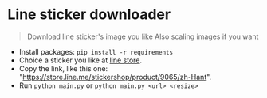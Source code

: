 # Line sticker downloader

> Download line sticker's image you like
> Also scaling images if you want

- Install packages: `pip install -r requirements`
- Choice a sticker you like at [line store](https://store.line.me/home/zh-Hant).
- Copy the link, like this one: "<https://store.line.me/stickershop/product/9065/zh-Hant>".
- Run `python main.py` or `python main.py <url> <resize>`
